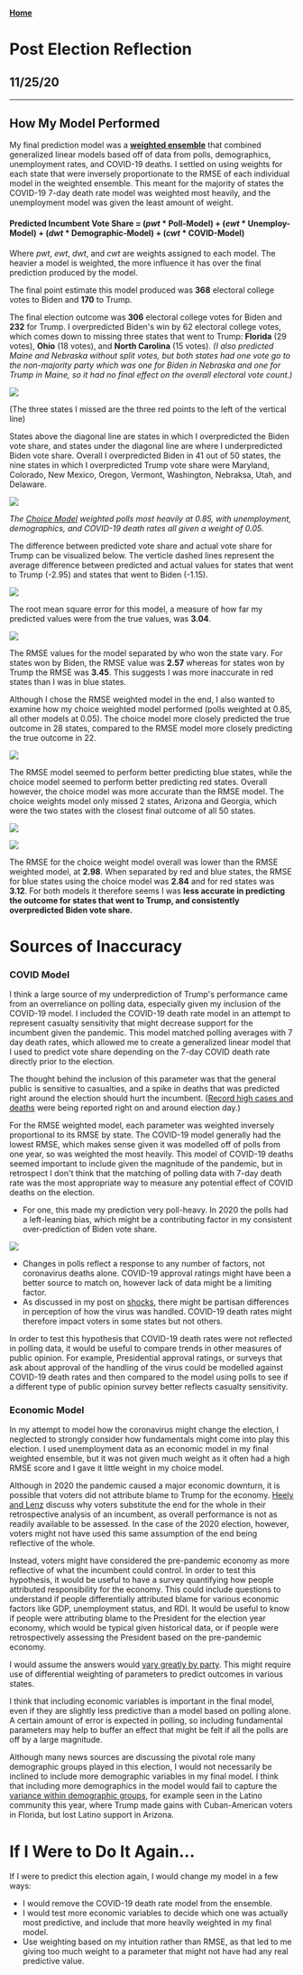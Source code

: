 #### [Home](https://cassidybargell.github.io/election_analytics/)

# Post Election Reflection
## 11/25/20

<hr>

## How My Model Performed 

My final prediction model was a [**weighted ensemble**](https://cassidybargell.github.io/election_analytics/posts/final_prediction.html) that combined generalized linear models based off of data from polls, demographics, unemployment rates, and COVID-19 deaths. I settled on using weights for each state that were inversely proportionate to the RMSE of each individual model in the weighted ensemble. This meant for the majority of states the COVID-19 7-day death rate model was weighted most heavily, and the unemployment model was given the least amount of weight. 

#### **Predicted Incumbent Vote Share** = (*pwt* * Poll-Model) + (*ewt* * Unemploy-Model) + (*dwt* * Demographic-Model) + (*cwt* * COVID-Model)

Where *pwt*, *ewt*, *dwt*, and *cwt* are weights assigned to each model. The heavier a model is weighted, the more influence it has over the final prediction produced by the model. 

The final point estimate this model produced was **368** electoral college votes to Biden and **170** to Trump. 

The final election outcome was **306** electoral college votes for Biden and **232** for Trump. I overpredicted Biden's win by 62 electoral college votes, which comes down to missing three states that went to Trump: **Florida** (29 votes), **Ohio** (18 votes), and **North Carolina** (15 votes). *(I also predicted Maine and Nebraska without split votes, but both states had one vote go to the non-majority party which was one for Biden in Nebraska and one for Trump in Maine, so it had no final effect on the overall electoral vote count.)*

![](../figures/post-election/predicted_v_actual.png)

(The three states I missed are the three red points to the left of the vertical line)

States above the diagonal line are states in which I overpredicted the Biden vote share, and states under the diagonal line are where I underpredicted Biden vote share. Overall I overpredicted Biden in 41 out of 50 states, the nine states in which I overpredicted Trump vote share were Maryland, Colorado, New Mexico, Oregon, Vermont, Washington, Nebraksa, Utah, and Delaware.

![](../figures/post-election/missedstates_gt.png)

*The [Choice Model](https://cassidybargell.github.io/election_analytics/posts/final_prediction.html) weighted polls most heavily at 0.85, with unemployment, demographics, and COVID-19 death rates all given a weight of 0.05.*

The difference between predicted vote share and actual vote share for Trump can be visualized below. The verticle dashed lines represent the average difference between predicted and actual values for states that went to Trump (-2.95) and states that went to Biden (-1.15).

![](../figures/post-election/rmse_diff_combined.png)


The root mean square error for this model, a measure of how far my predicted values were from the true values, was **3.04**.

![](../figures/post-election/rmse_diff_separate.png)

The RMSE values for the model separated by who won the state vary. For states won by Biden, the RMSE value was **2.57** whereas for states won by Trump the RMSE was **3.45**. This suggests I was more inaccurate in red states than I was in blue states.

Although I chose the RMSE weighted model in the end, I also wanted to examine how my choice weighted model performed (polls weighted at 0.85, all other models at 0.05). The choice model more closely predicted the true outcome in 28 states, compared to the RMSE model more closely predicting the true outcome in 22. 

![](../figures/post-election/compare_models_statebin.png)

The RMSE model seemed to perform better predicting blue states, while the choice model seemed to perform better predicting red states. Overall however, the choice model was more accurate than the RMSE model. The choice weights model only missed 2 states, Arizona and Georgia, which were the two states with the closest final outcome of all 50 states. 

![](../figures/post-election/choice_diff_combined.png)

![](../figures/post-election/choice_diff_separate.png)

The RMSE for the choice weight model overall was lower than the RMSE weighted model, at **2.98**. When separated by red and blue states, the RMSE for blue states using the choice model was **2.84** and for red states was **3.12**. For both models it therefore seems I was **less accurate in predicting the outcome for states that went to Trump, and consistently overpredicted Biden vote share.** 

# Sources of Inaccuracy

### COVID Model
I think a large source of my underprediction of Trump's performance came from an overreliance on polling data, especially given my inclusion of the COVID-19 model. I included the COVID-19 death rate model in an attempt to represent casualty sensitivity that might decrease support for the incumbent given the pandemic. This model matched polling averages with 7 day death rates, which allowed me to create a generalized linear model that I used to predict vote share depending on the 7-day COVID death rate directly prior to the election. 

The thought behind the inclusion of this parameter was that the general public is sensitive to casualties, and a spike in deaths that was predicted right around the election should hurt the incumbent. ([Record high cases and deaths](https://www.cbsnews.com/live-updates/covid-19-latest-news-2020-11-03/) were being reported right on and around election day.)

For the RMSE weighted model, each parameter was weighted inversely proportional to its RMSE by state. The COVID-19 model generally had the lowest RMSE, which makes sense given it was modelled off of polls from one year, so was weighted the most heavily. This model of COVID-19 deaths seemed important to include given the magnitude of the pandemic, but in retrospect I don't think that the matching of polling data with 7-day death rate was the most appropriate way to measure any potential effect of COVID deaths on the election. 

- For one, this made my prediction very poll-heavy. In 2020 the polls had a left-leaning bias, which might be a contributing factor in my consistent over-prediction of Biden vote share.

![](../figures/post-election/poll_v_actual.png)

- Changes in polls reflect a response to any number of factors, not coronavirus deaths alone. COVID-19 approval ratings might have been a better source to match on, however lack of data might be a limiting factor. 
- As discussed in my post on [shocks](https://cassidybargell.github.io/election_analytics/posts/week_7.html), there might be partisan differences in perception of how the virus was handled. COVID-19 death rates might therefore impact voters in some states but not others. 

In order to test this hypothesis that COVID-19 death rates were not reflected in polling data, it would be useful to compare trends in other measures of public opinion. For example, Presidential approval ratings, or surveys that ask about approval of the handling of the virus could be modelled against COVID-19 death rates and then compared to the model using polls to see if a different type of public opinion survey better reflects casualty sensitivity. 

### Economic Model

In my attempt to model how the coronavirus might change the election, I neglected to strongly consider how fundamentals might come into play this election. I used unemployment data as an economic model in my final weighted ensemble, but it was not given much weight as it often had a high RMSE score and I gave it little weight in my choice model. 

Although in 2020 the pandemic caused a major economic downturn, it is possible that voters did not attribute blame to Trump for the economy. [Heely and Lenz](https://www-jstor-org.ezp-prod1.hul.harvard.edu/stable/24363467?seq=1#metadata_info_tab_contents) discuss why voters substitute the end for the whole in their retrospective analysis of an incumbent, as overall performance is not as readily available to be assessed. In the case of the 2020 election, however, voters might not have used this same assumption of the end being reflective of the whole. 

Instead, voters might have considered the pre-pandemic economy as more reflective of what the incumbent could control. In order to test this hypothesis, it would be useful to have a survey quantifying how people attributed responsibility for the economy. This could include questions to understand if people differentially attributed blame for various economic factors like GDP, unemployment status, and RDI. It would be useful to know if people were attributing blame to the President for the election year economy, which would be typical given historical data, or if people were retrospectively assessing the President based on the pre-pandemic economy. 

I would assume the answers would [vary greatly by party](https://www.pewresearch.org/politics/2020/02/07/views-of-nations-economy-remain-positive-sharply-divided-by-partisanship/). This might require use of differential weighting of parameters to predict outcomes in various states. 

I think that including economic variables is important in the final model, even if they are slightly less predictive than a model based on polling alone. A certain amount of error is expected in polling, so including fundamental parameters may help to buffer an effect that might be felt if all the polls are off by a large magnitude.

Although many news sources are discussing the pivotal role many demographic groups played in this election, I would not necessarily be inclined to include more demographic variables in my final model. I think that including more demographics in the model would fail to capture the [variance within demographic groups](https://www.economist.com/united-states/2020/11/04/why-donald-trump-exceeded-expectations-with-americas-latinos), for example seen in the Latino community this year, where Trump made gains with Cuban-American voters in Florida, but lost Latino support in Arizona.

# If I Were to Do It Again...

If I were to predict this election again, I would change my model in a few ways:
- I would remove the COVID-19 death rate model from the ensemble.
- I would test more economic variables to decide which one was actually most predictive, and include that more heavily weighted in my final model.
- Use weighting based on my intuition rather than RMSE, as that led to me giving too much weight to a parameter that might not have had any real predictive value. 




